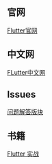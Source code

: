 ## 官网
[Flutter官网](https://flutter.io/)

## 中文网
[FLutter中文网](https://flutterchina.club/)


## Issues
[问题解答版块](https://github.com/nesger/FlutterNote/issues)


## 书籍
[Flutter 实战](https://book.flutterchina.club/)
